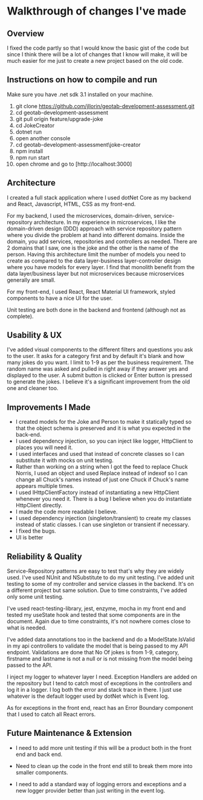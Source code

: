 # Walkthrough of changes I've made

## Overview

I fixed the code partly so that I would know the basic gist of the code but since I think there will be a lot of changes that I know will make, it will be much easier for me just to create a new project based on the old code.

## Instructions on how to compile and run

Make sure you have .net sdk 3.1 installed on your machine.

1. git clone https://github.com/jllorin/geotab-development-assessment.git
2. cd geotab-development-assessment
3. git pull origin feature/upgrade-joke
4. cd JokeCreator
5. dotnet run
6. open another console
7. cd geotab-development-assessment\joke-creator
8. npm install
9. npm run start
10. open chrome and go to [http://localhost:3000]

## Architecture

I created a full stack application where I used dotNet Core as my backend and React, Javascript, HTML, CSS as my front-end. 

For my backend, I used the microservices, domain-driven, service-repository architecture. In my experience in microservices, I like the domain-driven design (DDD) approach with service repository pattern where you divide the problem at hand into different domains. Inside the domain, you add services, repositories and controllers as needed. There are 2 domains that I saw, one is the joke and the other is the name of the person. Having this architecture limit the number of models you need to create as compared to the data layer-business layer-controller design where you have models for every layer. I find that monolith benefit from the data layer/business layer but not microservices because microservices generally are small.

For my front-end, I used React, React Material UI framework, styled components to have a nice UI for the user. 

Unit testing are both done in the backend and frontend (although not as complete).

## Usability & UX

I've added visual components to the different filters and questions you ask to the user. It asks for a category first and by default it's blank and how many jokes do you want. I limit to 1-9 as per the business requirement. The random name was asked and pulled in right away if they answer yes and displayed to the user. A submit button is clicked or Enter button is pressed to generate the jokes. I believe it's a significant improvement from the old one and cleaner too.

## Improvements I Made

- I created models for the Joke and Person to make it statically typed so that the object schema is preserved and it is what you expected in the back-end. 
- I used dependency injection, so you can inject like logger, HttpClient to places you will need it.
- I used interfaces and used that instead of concrete classes so I can substitute it with mocks on unit testing.
- Rather than working on a string when I got the feed to replace Chuck Norris, I used an object and used Replace instead of indexof so I can change all Chuck's names instead of just one Chuck if Chuck's name appears multiple times.
- I used IHttpClientFactory instead of instantiating a new HttpClient whenever you need it. There is a bug I believe when you do instantiate HttpClient directly.
- I made the code more readable I believe.
- I used dependency injection (singleton/transient) to create my classes instead of static classes. I can use singleton or transient if necessary.
- I fixed the bugs.
- UI is better

## Reliability & Quality

Service-Repository patterns are easy to test that's why they are widely used. I've used NUnit and NSubstitute to do my unit testing. I've added unit testing to some of my controller and service classes in the backend. It's on a different project but same solution. Due to time constraints, I've added only some unit testing.

I've used react-testing-library, jest, enzyme, mocha in my front end and tested my useState hook and tested that some components are in the document. Again due to time constraints, it's not nowhere comes close to what is needed. 

I've added data annotations too in the backend and do a ModelState.IsValid in my api controllers to validate the model that is being passed to my API endpoint. Validations are done that No Of jokes is from 1-9, category, firstname and lastname is not a null or is not missing from the model being passed to the API. 

I inject my logger to whatever layer I need. Exception Handlers are added on the repository but I tend to catch most of exceptions in the controllers and log it in a logger. I log both the error and stack trace in there. I just use whatever is the default logger used by dotNet which is Event log.

As for exceptions in the front end, react has an Error Boundary component that I used to catch all React errors.

## Future Maintenance & Extension

- I need to add more unit testing if this will be a product both in the front end and back end. 

- Need to clean up the code in the front end still to break them more into smaller components.

- I need to add a standard way of logging errors and exceptions and a new logger provider better than just writing in the event log. 

